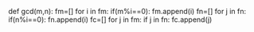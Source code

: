 def gcd(m,n):
   fm=[]
   for i in fm:
     if(m%i==0):
       fm.append(i)
    fn=[]
   for j in fn:
      if(n%i==0):
        fn.append(i)
    fc=[]
    for j in fm:
       if j in fn:
          fc.append(j)
          
    
        

<!---
PratyashaPaul/PratyashaPaul is a ✨ special ✨ repository because its `README.md` (this file) appears on your GitHub profile.
You can click the Preview link to take a look at your changes.
--->
